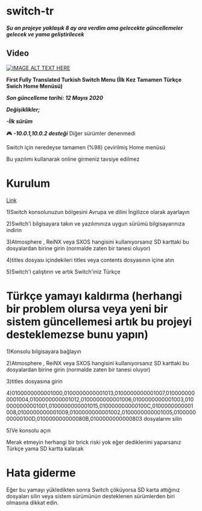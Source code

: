 # switch-tr
***Şu an projeye yaklaşık 8 ay ara verdim ama gelecekte güncellemeler gelecek ve yama geliştirilecek***

## Video


[![IMAGE ALT TEXT HERE](http://img.youtube.com/vi/bmuwfdlgBCA/0.jpg)](http://www.youtube.com/watch?v=bmuwfdlgBCA)



**First Fully Translated Turkish Switch Menu (İlk Kez Tamamen Türkçe Swich Home Menüsü)**

***Son güncelleme tarihi: 12 Mayıs 2020***



***Değişiklikler;***


***-İlk sürüm***


:video_game: ***-10.0.1,10.0.2 desteği*** Diğer sürümler denenmedi



Switch için neredeyse tamamen (%98) çevirilmiş Home menüsü





Bu yazılımı kullanarak online girmeniz tavsiye edilmez


# Kurulum


[Link](https://github.com/metehankaygsz/switch-tr/releases)

1)Switch konsolunuzun bölgesini Avrupa ve dilini İngilizce olarak ayarlayın


2)Switch'i bilgisayara takın ve yazılımınıza uygun sürümü bilgisayarınıza indirin



3)Atmosphere , ReiNX veya SXOS hangisini kullanıyorsanız SD karttaki bu dosyalardan birine girin (normalde zaten bir tanesi oluyor)



4)titles dosyası içindekileri titles veya  contents dosyasının içine atın



5)Switch'i çalıştırın ve artık Switch'iniz Türkçe




# Türkçe yamayı kaldırma (herhangi bir problem olursa veya yeni bir sistem güncellemesi artık bu projeyi desteklemezse bunu yapın)



1)Konsolu bilgisayara bağlayın



2)Atmosphere , ReiNX veya SXOS hangisini kullanıyorsanız SD karttaki bu dosyalardan birine girin (normalde zaten bir tanesi oluyor)



3)titles dosyasına girin


4)0100000000001000,0100000000001013,0100000000001007,0100000000001004,0100000000001012,0100000000001006,0100000000001003,0100000000001001,0100000000001015,010000000000100C,0100000000001008,0100000000001009,0100000000001002,0100000000001005,010000000000100D,010000000000080B,0100000000000803 dosyalarını silin



5)Ve konsolu açın





Merak etmeyin herhangi bir brick riski yok eğer dediklerimi yaparsanız Türkçe yama SD kartta kalacak



# Hata giderme



Eğer bu yamayı yükledikten sonra Switch çöküyorsa SD karta attığınız dosyaları silin veya sistem sürümünün desteklenen sürümlerden biri olmasına dikkat edin.

